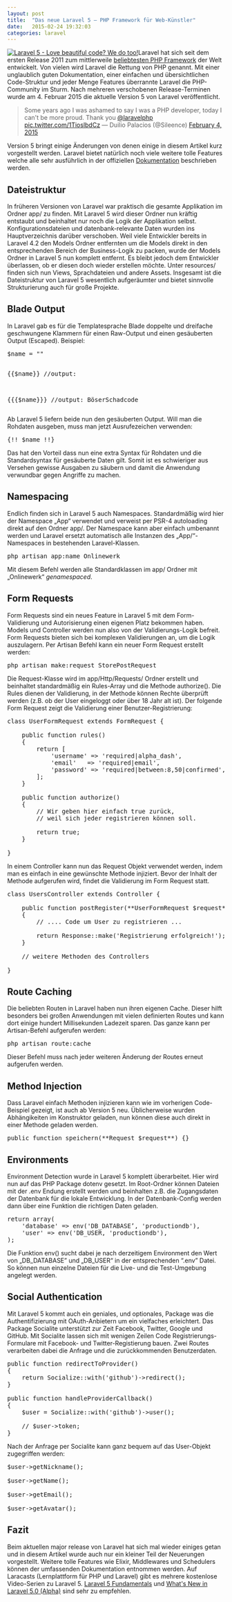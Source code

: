 ```yaml
---
layout: post
title:  "Das neue Laravel 5 – PHP Framework für Web-Künstler"
date:   2015-02-24 19:32:03
categories: laravel
---
```


[![Laravel 5 - Love beautiful code? We do too!](http://www.onlinewerk.info/wp-content/uploads/2015/02/Bildschirmfoto-2015-02-07-um-18.16.14-611x313.png)](http://www.onlinewerk.info/wp-content/uploads/2015/02/Bildschirmfoto-2015-02-07-um-18.16.14.png)Laravel hat sich seit dem ersten Release 2011 zum mittlerweile [beliebtesten PHP Framework](//www.sitepoint.com/best-php-frameworks-2014/) der Welt entwickelt. Von vielen wird Laravel die Rettung von PHP genannt. Mit einer unglaublich guten Dokumentation, einer einfachen und übersichtlichen Code-Struktur und jeder Menge Features überrannte Laravel die PHP-Community im Sturm. Nach mehreren verschobenen Release-Terminen wurde am 4\. Februar 2015 die aktuelle Version 5 von Laravel veröffentlicht.

> Some years ago I was ashamed to say I was a PHP developer, today I can't be more proud. Thank you [@laravelphp](https://twitter.com/laravelphp) [pic.twitter.com/1TioslbdCz](http://t.co/1TioslbdCz) — Duilio Palacios (@Sileence) [February 4, 2015](https://twitter.com/Sileence/status/562998276879044611)

Version 5 bringt einige Änderungen von denen einige in diesem Artikel kurz vorgestellt werden. Laravel bietet natürlich noch viele weitere tolle Features welche alle sehr ausführlich in der offiziellen [Dokumentation](http://laravel.com/docs/5.0 "Laravel 5 Dokumentation") beschrieben werden.

## **Dateistruktur**

In früheren Versionen von Laravel war praktisch die gesamte Applikation im Ordner app/ zu finden. Mit Laravel 5 wird dieser Ordner nun kräftig entstaubt und beinhaltet nur noch die Logik der Applikation selbst. Konfigurationsdateien und datenbank-relevante Daten wurden ins Hauptverzeichnis darüber verschoben. Weil viele Entwickler bereits in Laravel 4.2 den Models Ordner entfernten um die Models direkt in den entsprechenden Bereich der Business-Logik zu packen, wurde der Models Ordner in Laravel 5 nun komplett entfernt. Es bleibt jedoch dem Entwickler überlassen, ob er diesen doch wieder erstellen möchte. Unter resources/ finden sich nun Views, Sprachdateien und andere Assets. Insgesamt ist die Dateistruktur von Laravel 5 wesentlich aufgeräumter und bietet sinnvolle Strukturierung auch für große Projekte.

## **Blade Output**

In Laravel gab es für die Templatesprache Blade doppelte und dreifache geschwungene Klammern für einen Raw-Output und einen gesäuberten Output (Escaped). Beispiel:

<pre>$name = "<script>BöserSchadcode</script>"

{{$name}} //output: <script>BöserSchadcode</script>

{{{$name}}} //output: BöserSchadcode
</pre>

Ab Laravel 5 liefern beide nun den gesäuberten Output. Will man die Rohdaten ausgeben, muss man jetzt Ausrufezeichen verwenden:

<pre>{!! $name !!}</pre>

Das hat den Vorteil dass nun eine extra Syntax für Rohdaten und die Standardsyntax für gesäuberte Daten gilt. Somit ist es schwieriger aus Versehen gewisse Ausgaben zu säubern und damit die Anwendung verwundbar gegen Angriffe zu machen.

## **Namespacing**

Endlich finden sich in Laravel 5 auch Namespaces. Standardmäßig wird hier der Namespace „App“ verwendet und verweist per PSR-4 autoloading direkt auf den Ordner app/. Der Namespace kann aber einfach umbenannt werden und Laravel ersetzt automatisch alle Instanzen des „App/“-Namespaces in bestehenden Laravel-Klassen.

<pre>php artisan app:name Onlinewerk</pre>

Mit diesem Befehl werden alle Standardklassen im app/ Ordner mit „Onlinewerk“ _genamespaced_.

## **Form Requests**

Form Requests sind ein neues Feature in Laravel 5 mit dem Form-Validierung und Autorisierung einen eigenen Platz bekommen haben. Models und Controller werden nun also von der Validierungs-Logik befreit. Form Requests bieten sich bei komplexen Validierungen an, um die Logik auszulagern. Per Artisan Befehl kann ein neuer Form Request erstellt werden:

<pre>php artisan make:request StorePostRequest</pre>

Die Request-Klasse wird im app/Http/Requests/ Ordner erstellt und beinhaltet standardmäßig ein Rules-Array und die Methode authorize(). Die Rules dienen der Validierung, in der Methode können Rechte überprüft werden (z.B. ob der User eingeloggt oder über 18 Jahr alt ist). Der folgende Form Request zeigt die Validierung einer Benutzer-Registrierung:

<pre>class UserFormRequest extends FormRequest {

    public function rules()
    {
        return [
            'username' => 'required|alpha_dash',
            'email'   => 'required|email',
            'password' => 'required|between:8,50|confirmed',
        ];
    }

    public function authorize()
    {
        // Wir geben hier einfach true zurück, 
        // weil sich jeder registrieren können soll.

        return true;
    }

}</pre>

In einem Controller kann nun das Request Objekt verwendet werden, indem man es einfach in eine gewünschte Methode injiziert. Bevor der Inhalt der Methode aufgerufen wird, findet die Validierung im Form Request statt.

<pre>class UsersController extends Controller {

    public function postRegister(**UserFormRequest $request**)
    {
        // .... Code um User zu registrieren ...

        return Response::make('Registrierung erfolgreich!');
    }

    // weitere Methoden des Controllers

}
</pre>

## **Route Caching**

Die beliebten Routen in Laravel haben nun ihren eigenen Cache. Dieser hilft besonders bei großen Anwendungen mit vielen definierten Routes und kann dort einige hundert Millisekunden Ladezeit sparen. Das ganze kann per Artisan-Befehl aufgerufen werden:

<pre>php artisan route:cache</pre>

Dieser Befehl muss nach jeder weiteren Änderung der Routes erneut aufgerufen werden.

## **Method Injection**

Dass Laravel einfach Methoden injizieren kann wie im vorherigen Code-Beispiel gezeigt, ist auch ab Version 5 neu. Üblicherweise wurden Abhängikeiten im Konstruktor geladen, nun können diese auch direkt in einer Methode geladen werden.

<pre>public function speichern(**Request $request**) {}</pre>

## **Environments**

Environment Detection wurde in Laravel 5 komplett überarbeitet. Hier wird nun auf das PHP Package dotenv gesetzt. Im Root-Ordner können Dateien mit der .env Endung erstellt werden und beinhalten z.B. die Zugangsdaten der Datenbank für die lokale Entwicklung. In der Datenbank-Config werden dann über eine Funktion die richtigen Daten geladen.

<pre>return array(
    'database' => env('DB_DATABASE’, 'productiondb'),
    'user' => env('DB_USER, 'productiondb'),
);
</pre>

Die Funktion env() sucht dabei je nach derzeitigem Environment den Wert von „DB_DATABASE” und „DB_USER“ in der entsprechenden “.env” Datei. So können nun einzelne Dateien für die Live- und die Test-Umgebung angelegt werden.

## **Social Authentication**

Mit Laravel 5 kommt auch ein geniales, und optionales, Package was die Authentifizierung mit OAuth-Anbietern um ein vielfaches erleichtert. Das Package Socialite unterstützt zur Zeit Facebook, Twitter, Google und GitHub. Mit Socialite lassen sich mit wenigen Zeilen Code Registrierungs-Formulare mit Facebook- und Twitter-Registierung bauen. Zwei Routes verarbeiten dabei die Anfrage und die zurückkommenden Benutzerdaten.

<pre>public function redirectToProvider()
{
    return Socialize::with('github')->redirect();
}

public function handleProviderCallback()
{
    $user = Socialize::with('github')->user();

    // $user->token;
}
</pre>

Nach der Anfrage per Socialite kann ganz bequem auf das User-Objekt zugegriffen werden:

<pre>$user->getNickname();

$user->getName();

$user->getEmail();

$user->getAvatar();</pre>

## **Fazit**

Beim aktuellen major release von Laravel hat sich mal wieder einiges getan und in diesem Artikel wurde auch nur ein kleiner Teil der Neuerungen vorgestellt. Weitere tolle Features wie Elixir, Middlewares und Schedulers können der umfassenden Dokumentation entnommen werden. Auf Laracasts (Lernplattform für PHP und Laravel) gibt es mehrere kostenlose Video-Serien zu Laravel 5\. [Laravel 5 Fundamentals](https://laracasts.com/series/laravel-5-fundamentals) und [What's New in Laravel 5.0 (Alpha)](https://laracasts.com/series/whats-new-in-laravel-5/episodes/3) sind sehr zu empfehlen.